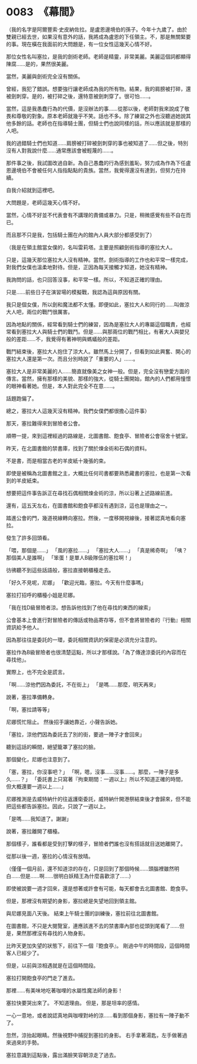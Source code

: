 # 0083　《幕間》

（我的名字是阿爾豐索·史皮納佐拉。是盧恩邊境伯的孫子。今年十九歲了。由於雙親已經去世，如果沒有意外的話，我將成為盧恩的下任領主。不，那是無關緊要的事。現在橫在我面前的大問題是，有一位女性這幾天心情不好。

那位女性名叫塞拉，是我的劍術老師。老師是精靈，非常美麗。美麗這個詞都顯得陳腐……是的，果然很美麗。

當然，美麗與劍術完全沒有關係。

曾經，我犯了錯誤。想要強行讓老師成為我的所有物。結果，我的肩膀被打碎，還被劍刺穿。是的，被打碎之後，還特意被劍刺穿了。很可怕……。

當然，這是我愚蠢行為的代價，是沒辦法的事……從那以後，老師對我來說成了敬畏和尊敬的對象。原本老師就幾乎不笑。話也不多。除了練習之外也沒聽過她說其他多餘的話。老師也在指導騎士團，但騎士們也說同樣的話，所以應該就是那樣的人吧。

我的過錯騎士們也知道……肩膀被打碎被劍刺穿的事也被知道了……但之後，特別沒有人對我說什麼……通常應該會被輕蔑的……。

那件事之後，我試圖改過自新。為自己愚蠢的行為感到羞恥，努力成為作為下任盧恩邊境伯不會被任何人指指點點的貴族。當然，我覺得還沒有達到，但努力在持續。

自我介紹就到這裡吧。

大問題是，老師這幾天心情不好。

當然，心情不好並不代表會有不講理的責備或暴力。只是，稍微感覺有些不自在而已。

而且那不只是我，包括騎士團在內的館內人員大部分都感受到了）

（我是在領主館當女僕的，名叫雷莉塔。主要是照顧劍術指導的塞拉大人。

只是，這幾天那位塞拉大人沒有精神。當然，劍術指導的工作也和平常一樣完成，對我們女僕也溫柔地對待。但是，正因為每天接觸才知道，她沒有精神。

我詢問的話，也只回答沒事，和平常一樣。所以，不知道正確的理由。

只是……前些日子在演習場的模擬戰，我認為這與原因有關。

我只是個女僕，所以劍和魔法都不太懂。即便如此，塞拉大人和同行的……叫做涼大人吧，兩位的戰鬥很厲害。

因為地點的關係，經常看到騎士們的練習，因為是塞拉大人的專屬這個職責，也經常看到塞拉大人與騎士們的戰鬥。但是……與那兩位的戰鬥相比，有著大人與嬰兒般的差距……不，我覺得有著神明與螞蟻般的差距。

戰鬥結束後，塞拉大人抱住了涼大人。雖然馬上分開了，但看到如此興奮、開心的塞拉大人還是第一次。而且分別時說了「重要的人」……。

塞拉大人是非常美麗的人……簡直就像美之女神一般。但是，完全沒有戀愛方面的傳言。當然，擁有那樣的美貌、那樣的強大，從騎士團開始，館內的人們都用憧憬的眼神看著她。但是，本人對此完全不在意……。

話題跑偏了。

總之，塞拉大人這幾天沒有精神。我們女僕們都很擔心這件事）

那天，塞拉難得來到冒險者公會。

順帶一提，來到這裡經過的路線是，北圖書館、飽食亭、冒險者公會宿舍十號室。

昨天，在北圖書館的禁書庫，找到了關於煉金術和石偶的資料。

不是書，而是相當古老的羊皮紙十幾張的束。

即使是被稱為北圖書館之主，大概比任何司書都要熟悉藏書的塞拉，也是第一次看到的羊皮紙束。

想要把這件事告訴正在尋找石偶相關煉金術的涼，所以沿著上述路線前進。

還有，這五天左右，在圖書館和飽食亭都沒有遇到涼，這也是理由之一。

踏進公會的門，幾道視線轉向塞拉。然後，一度移開視線後，接著認真地看向塞拉。

發生了許多回頭看。

「喂，那個是……」
「風的塞拉……」
「塞拉大人……」
「真是稀奇啊」
「咦？那個美人是誰啊」
「笨蛋！是單人B級隊伍的塞拉啊！」

彷彿聽不到這些話語般，塞拉直接朝櫃檯走去。

「好久不見呢，尼娜」
「歡迎光臨，塞拉。今天有什麼事嗎」

塞拉打招呼的櫃檯小姐是尼娜。

「我在找D級冒險者涼。想告訴他找到了他在尋找的東西的線索」

公會基本上會進行對冒險者的傳話或物品寄存等，但不會將冒險者的『行動』相關資訊給予他人。

因為那往往是委託的一環，委託相關資訊的保密是必須充分注意的。

塞拉作為B級冒險者也很清楚這點，所以才那樣說。「為了傳達涼委託的內容而在尋找他」。

實際上，也不完全是謊言。

「啊……涼他們因為委託，不在街上」
「是嗎……那麼，明天再來」

說著，塞拉準備轉身。

「啊，塞拉請等等」

尼娜慌忙阻止。
然後招手讓她靠近，小聲告訴她。

「塞拉，涼他們因為委託去了別的街，要過一陣子才會回來」

聽到這話的瞬間，絕望籠罩了塞拉的臉。

那個變化，尼娜也注意到了。

「塞，塞拉，你沒事吧？」
「啊，嗯，沒事……沒事……。那麼，一陣子是多久……？」
「委託書上只寫著『拘束期間：一週以上』所以不知道正確的時間，但大概還要一週以上……」

尼娜推測是去威特納什的往返護衛委託，威特納什開港祭結束後才會歸來，但不能把這些都告訴塞拉。因此，只說了一週以上。

「是嗎……我知道了。謝謝」

說著，塞拉離開了櫃檯。

那個樣子，誰看都是受到打擊的樣子，冒險者們誰也沒有搭話就目送她離開了。

從那以後一週，塞拉的心情沒有放晴。

（僅僅一個月前，還不知道涼的存在，只是回到了那個時候……頭腦裡雖然明白……但是……啊……很明白妖精王為什麼喜歡涼了……）

即使被說要一週才回來，還是想著或許會有可能，每天都會去北圖書館、飽食亭。

但是，那裡沒有期望的身影，塞拉總是失望地回到領主館。

與尼娜見面八天後。
結束上午騎士團的訓練後，塞拉前往北圖書館。

在圖書館，不只是大閱覽室，連應該進不去的禁書庫內部也從頭到尾看了……但是，果然那裡沒有尋找的人物身影。

比昨天更加失望的狀態下，前往下一個『飽食亭』。
剛過中午的時間段，這個時間客人已經少了。

但是，以前與涼相遇就是在這個時間段。

塞拉打開飽食亭的門走了進去。

那裡……有美味地吃著咖哩的水屬性魔法師的身影！

塞拉快要哭出來了。
不知道理由。
但是，那是坦率的感情。

一心一意地，或者說認真地與咖哩對峙的涼……看到那個身影，塞拉有一陣子動不了。

忽然，涼抬起眼睛。然後視野中捕捉到塞拉的身影。
右手拿著湯匙，左手做著過來過來的手勢。

塞拉意識到這點後，露出滿臉笑容朝涼走了過去。